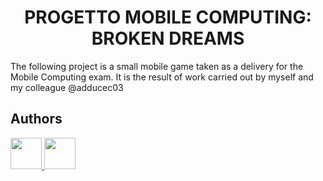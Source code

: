 # <div align="center"> PROGETTO MOBILE COMPUTING: BROKEN DREAMS </div>
The following project is a small mobile game taken as a delivery for the Mobile Computing exam. It is the result of work carried out by myself and my colleague @adducec03

##
## Authors
<a href="https://github.com/AntonioSouls">
  <img src="https://github.com/AntonioSouls.png" width="50">
</a>
<a href="https://github.com/adducec03">
  <img src="https://github.com/adducec03.png" width="50">
</a>

